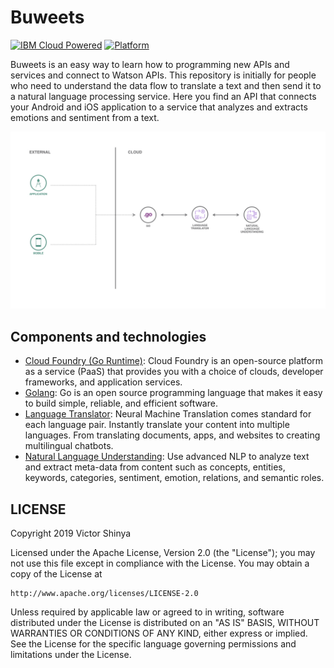 # Buweets

[![IBM Cloud Powered](https://img.shields.io/badge/IBM%20Cloud-powered-blue.svg)](https://cloud.ibm.com)
[![Platform](https://img.shields.io/badge/platform-golang-lightgrey.svg?style=flat)](https://developer.ibm.com/?s=golang/)

Buweets is an easy way to learn how to programming new APIs and services and connect to Watson APIs. This repository is initially for people who need to understand the data flow to translate a text and then send it to a natural language processing service. Here you find an API that connects your Android and iOS application to a service that analyzes and extracts emotions and sentiment from a text.

![Architecture Design](assets/images/architecture.jpeg)

## Components and technologies

* [Cloud Foundry (Go Runtime)](https://cloud.ibm.com/cloudfoundry/overview): Cloud Foundry is an open-source platform as a service (PaaS) that provides you with a choice of clouds, developer frameworks, and application services.
* [Golang](https://golang.org): Go is an open source programming language that makes it easy to build simple, reliable, and efficient software.
* [Language Translator](https://cloud.ibm.com/catalog/services/language-translator): Neural Machine Translation comes standard for each language pair. Instantly translate your content into multiple languages. From translating documents, apps, and websites to creating multilingual chatbots.
* [Natural Language Understanding](https://cloud.ibm.com/catalog/services/natural-language-understanding): Use advanced NLP to analyze text and extract meta-data from content such as concepts, entities, keywords, categories, sentiment, emotion, relations, and semantic roles.

## LICENSE

Copyright 2019 Victor Shinya

Licensed under the Apache License, Version 2.0 (the "License");
you may not use this file except in compliance with the License.
You may obtain a copy of the License at

    http://www.apache.org/licenses/LICENSE-2.0

Unless required by applicable law or agreed to in writing, software
distributed under the License is distributed on an "AS IS" BASIS,
WITHOUT WARRANTIES OR CONDITIONS OF ANY KIND, either express or implied.
See the License for the specific language governing permissions and
limitations under the License.
